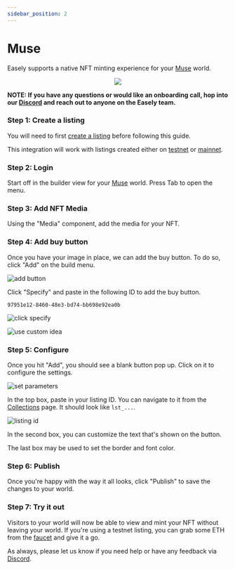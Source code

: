 ```yaml
---
sidebar_position: 2
---
```

# Muse

Easely supports a native NFT minting experience for your [Muse](https://muse.place) world.

<p align="center">
  <img src="/img/muse/demo.gif" />
</p>

**NOTE: If you have any questions or would like an onboarding call, hop into our [Discord](https://discord.gg/YpA4JumgC2) and reach out to anyone on the Easely team.**

### Step 1: Create a listing
You will need to first [create a listing](/getting-started/create-account) before following this guide.

This integration will work with listings created either on [testnet](https://app.rinkeby.easely.io) or [mainnet](https://app.easely.io).

### Step 2: Login
Start off in the builder view for your [Muse](https://muse.place) world. Press Tab to open the menu.

### Step 3: Add NFT Media
Using the "Media" component, add the media for your NFT.

### Step 4: Add buy button
Once you have your image in place, we can add the buy button. To do so, click "Add" on the build menu.

![add button](/img/muse/click_add.png)

Click "Specify" and paste in the following ID to add the buy button.
```text
97951e12-8460-48e3-bd74-bb698e92ea0b
```

![click specify](/img/muse/click_specify.png)

![use custom idea](/img/muse/use_custom_idea.png)

### Step 5: Configure
Once you hit "Add", you should see a blank button pop up. Click on it to configure the settings.

![set parameters](/img/muse/set_parameters.png)

In the top box, paste in your listing ID. You can navigate to it from the [Collections](https://app.easely.io/collections) page.
It should look like `lst_...`.

![listing id](/img/muse/listing_id.png)

In the second box, you can customize the text that's shown on the button.

The last box may be used to set the border and font color.

### Step 6: Publish
Once you're happy with the way it all looks, click "Publish" to save the changes to your world.

### Step 7: Try it out
Visitors to your world will now be able to view and mint your NFT without leaving your world. 
If you're using a testnet listing, you can grab some ETH from the [faucet](https://faucets.chain.link/rinkeby) and give it a go.


As always, please let us know if you need help or have any feedback via [Discord](https://discord.gg/YpA4JumgC2).
